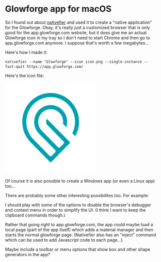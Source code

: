 # Glowforge app for macOS

So I found out about [nativefier](https://github.com/jiahaog/nativefier) and used it to create a "native application" for the Glowforge. 
Okay, it's really just a customized browser that is only good for the app.glowforge.com website,
but it does give me an actual Glowforge icon in my tray so I don't need to start Chrome and then
go to app.glowforge.com anymore. I suppose that's worth a few megabytes...

Here's how I made it:

```
nativefier --name "Glowforge" --icon icon.png --single-instance --fast-quit https://app.glowforge.com/
```

Here's the icon file:

![icon](/assets/icon.png)

Of course it is also possible to create a Windows app (or even a Linux app) too...

There are probably some other interesting possibilites too. For example:

I should play with some of the options to disable the browser's debugger and context menu in order to simplify the UI. (I think I want to keep the clipboard commands though.)

Rather that going right to app.glowforge.com, the app could maybe load a local page (part of the app itself) which adds a material manager and then starts the normal glowforge page. (Nativefier also has an "inject" command which can be used to add Javascript code to each page...)

Maybe include a toolbar or menu options that show box and other shape generators in the app?
